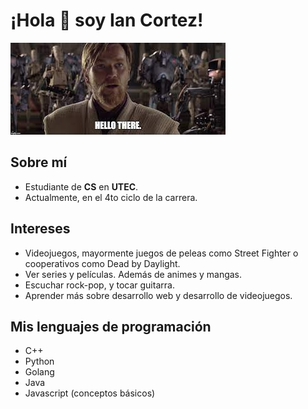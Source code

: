 # ¡Hola :tada: soy **Ian Cortez**!

![Hello There](image.png)


## Sobre mí

* Estudiante de **CS** en **UTEC**. 
* Actualmente, en el 4to ciclo de la carrera.


## Intereses

* Videojuegos, mayormente juegos de peleas como Street Fighter o cooperativos como Dead by Daylight.
* Ver series y películas. Además de animes y mangas.
* Escuchar rock-pop, y tocar guitarra.
* Aprender más sobre desarrollo web y desarrollo de videojuegos.


## Mis lenguajes de programación
* C++
* Python
* Golang
* Java
* Javascript (conceptos básicos)


